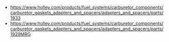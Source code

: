 - https://www.holley.com/products/fuel_systems/carburetor_components/carburetor_gaskets_adapters_and_spacers/adapters_and_spacers/parts/1933
- https://www.holley.com/products/fuel_systems/carburetor_components/carburetor_gaskets_adapters_and_spacers/adapters_and_spacers/parts/1929MRG
